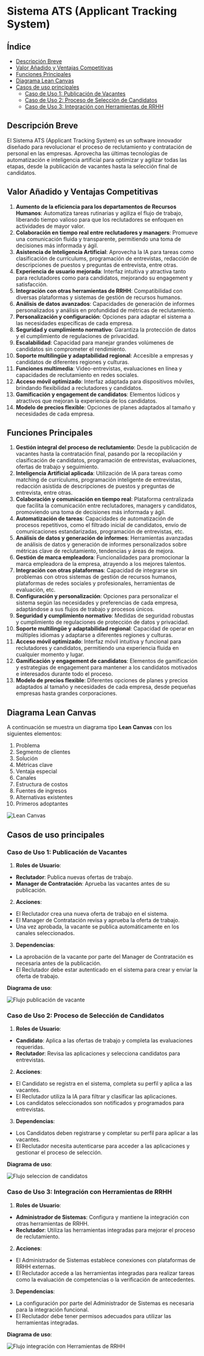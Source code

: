 # Sistema ATS (Applicant Tracking System)
## Índice

* [Descripción Breve](#descripción-breve)
* [Valor Añadido y Ventajas Competitivas](#valor-añadido-y-ventajas-competitivas)
* [Funciones Principales](#funciones-principales)
* [Diagrama Lean Canvas](#diagrama-lean-canvas)
* [Casos de uso principales](#casos-de-uso-principales)
  * [Caso de Uso 1: Publicación de Vacantes](#caso-de-uso-1-publicación-de-vacantes)
  * [Caso de Uso 2: Proceso de Selección de Candidatos](#caso-de-uso-2-proceso-de-selección-de-candidatos)
  * [Caso de Uso 3: Integración con Herramientas de RRHH](#caso-de-uso-3-integración-con-herramientas-de-rrhh)

## Descripción Breve
El Sistema ATS (Applicant Tracking System) es un software innovador diseñado para revolucionar el proceso de reclutamiento y contratación de personal en las empresas. Aprovecha las últimas tecnologías de automatización e inteligencia artificial para optimizar y agilizar todas las etapas, desde la publicación de vacantes hasta la selección final de candidatos.

## Valor Añadido y Ventajas Competitivas

1. **Aumento de la eficiencia para los departamentos de Recursos Humanos**: Automatiza tareas rutinarias y agiliza el flujo de trabajo, liberando tiempo valioso para que los reclutadores se enfoquen en actividades de mayor valor.
2. **Colaboración en tiempo real entre reclutadores y managers**: Promueve una comunicación fluida y transparente, permitiendo una toma de decisiones más informada y ágil.
3. **Asistencia de Inteligencia Artificial**: Aprovecha la IA para tareas como clasificación de currículums, programación de entrevistas, redacción de descripciones de puestos y preguntas de entrevista, entre otras.
4. **Experiencia de usuario mejorada**: Interfaz intuitiva y atractiva tanto para reclutadores como para candidatos, mejorando su engagement y satisfacción.
5. **Integración con otras herramientas de RRHH**: Compatibilidad con diversas plataformas y sistemas de gestión de recursos humanos.
6. **Análisis de datos avanzados**: Capacidades de generación de informes personalizados y análisis en profundidad de métricas de reclutamiento.
7. **Personalización y configuración**: Opciones para adaptar el sistema a las necesidades específicas de cada empresa.
8. **Seguridad y cumplimiento normativo**: Garantiza la protección de datos y el cumplimiento de regulaciones de privacidad.
9. **Escalabilidad**: Capacidad para manejar grandes volúmenes de candidatos sin comprometer el rendimiento.
10. **Soporte multilingüe y adaptabilidad regional**: Accesible a empresas y candidatos de diferentes regiones y culturas.
11. **Funciones multimedia**: Video-entrevistas, evaluaciones en línea y capacidades de reclutamiento en redes sociales.
12. **Acceso móvil optimizado**: Interfaz adaptada para dispositivos móviles, brindando flexibilidad a reclutadores y candidatos.
13. **Gamificación y engagement de candidatos**: Elementos lúdicos y atractivos que mejoran la experiencia de los candidatos.
14. **Modelo de precios flexible**: Opciones de planes adaptados al tamaño y necesidades de cada empresa.

## Funciones Principales

1. **Gestión integral del proceso de reclutamiento**: Desde la publicación de vacantes hasta la contratación final, pasando por la recopilación y clasificación de candidatos, programación de entrevistas, evaluaciones, ofertas de trabajo y seguimiento.
2. **Inteligencia Artificial aplicada**: Utilización de IA para tareas como matching de currículums, programación inteligente de entrevistas, redacción asistida de descripciones de puestos y preguntas de entrevista, entre otras.
3. **Colaboración y comunicación en tiempo real**: Plataforma centralizada que facilita la comunicación entre reclutadores, managers y candidatos, promoviendo una toma de decisiones más informada y ágil.
4. **Automatización de tareas**: Capacidades de automatización de procesos repetitivos, como el filtrado inicial de candidatos, envío de comunicaciones estandarizadas, programación de entrevistas, etc.
5. **Análisis de datos y generación de informes**: Herramientas avanzadas de análisis de datos y generación de informes personalizados sobre métricas clave de reclutamiento, tendencias y áreas de mejora.
6. **Gestión de marca empleadora**: Funcionalidades para promocionar la marca empleadora de la empresa, atrayendo a los mejores talentos.
7. **Integración con otras plataformas**: Capacidad de integrarse sin problemas con otros sistemas de gestión de recursos humanos, plataformas de redes sociales y profesionales, herramientas de evaluación, etc.
8. **Configuración y personalización**: Opciones para personalizar el sistema según las necesidades y preferencias de cada empresa, adaptándose a sus flujos de trabajo y procesos únicos.
9. **Seguridad y cumplimiento normativo**: Medidas de seguridad robustas y cumplimiento de regulaciones de protección de datos y privacidad.
10. **Soporte multilingüe y adaptabilidad regional**: Capacidad de operar en múltiples idiomas y adaptarse a diferentes regiones y culturas.
11. **Acceso móvil optimizado**: Interfaz móvil intuitiva y funcional para reclutadores y candidatos, permitiendo una experiencia fluida en cualquier momento y lugar.
12. **Gamificación y engagement de candidatos**: Elementos de gamificación y estrategias de engagement para mantener a los candidatos motivados e interesados durante todo el proceso.
13. **Modelo de precios flexible**: Diferentes opciones de planes y precios adaptados al tamaño y necesidades de cada empresa, desde pequeñas empresas hasta grandes corporaciones.

## Diagrama Lean Canvas
A continuación se muestra un diagrama tipo **Lean Canvas** con los siguientes elementos:

1. Problema
2. Segmento de clientes
3. Solución
4. Métricas clave
5. Ventaja especial
6. Canales
7. Estructura de costos
8. Fuentes de ingresos
9. Alternativas existentes
10. Primeros adoptantes

![Lean Canvas](./res/ats-lean-canvas.jpg)

## Casos de uso principales
### Caso de Uso 1: Publicación de Vacantes
1. **Roles de Usuario**:

  * **Reclutador**: Publica nuevas ofertas de trabajo.
  * **Manager de Contratación**: Aprueba las vacantes antes de su publicación.

2. **Acciones**:
* El Reclutador crea una nueva oferta de trabajo en el sistema.
* El Manager de Contratación revisa y aprueba la oferta de trabajo.
* Una vez aprobada, la vacante se publica automáticamente en los canales seleccionados.

3. **Dependencias**:
* La aprobación de la vacante por parte del Manager de Contratación es necesaria antes de la publicación.
* El Reclutador debe estar autenticado en el sistema para crear y enviar la oferta de trabajo.

**Diagrama de uso**:

![Flujo publicación de vacante](./res/cu1-publicacion-vacantes.png)

### Caso de Uso 2: Proceso de Selección de Candidatos

1. **Roles de Usuario**:
* **Candidato**: Aplica a las ofertas de trabajo y completa las evaluaciones requeridas.
* **Reclutador**: Revisa las aplicaciones y selecciona candidatos para entrevistas.

2. **Acciones**:
* El Candidato se registra en el sistema, completa su perfil y aplica a las vacantes.
* El Reclutador utiliza la IA para filtrar y clasificar las aplicaciones.
* Los candidatos seleccionados son notificados y programados para entrevistas.

3. **Dependencias**:
* Los Candidatos deben registrarse y completar su perfil para aplicar a las vacantes.
* El Reclutador necesita autenticarse para acceder a las aplicaciones y gestionar el proceso de selección.

**Diagrama de uso**:

![Flujo seleccion de candidatos](./res/cu2-seleccion-candidatos.png)

### Caso de Uso 3: Integración con Herramientas de RRHH

1. **Roles de Usuario**:
* **Administrador de Sistemas**: Configura y mantiene la integración con otras herramientas de RRHH.
* **Reclutador**: Utiliza las herramientas integradas para mejorar el proceso de reclutamiento.

2. **Acciones**:
* El Administrador de Sistemas establece conexiones con plataformas de RRHH externas.
* El Reclutador accede a las herramientas integradas para realizar tareas como la evaluación de competencias o la verificación de antecedentes.

3. **Dependencias**:
* La configuración por parte del Administrador de Sistemas es necesaria para la integración funcional.
* El Reclutador debe tener permisos adecuados para utilizar las herramientas integradas.

**Diagrama de uso**:

![Flujo integración con Herramientas de RRHH](./res/cu3-integracion-otras-htas.png)